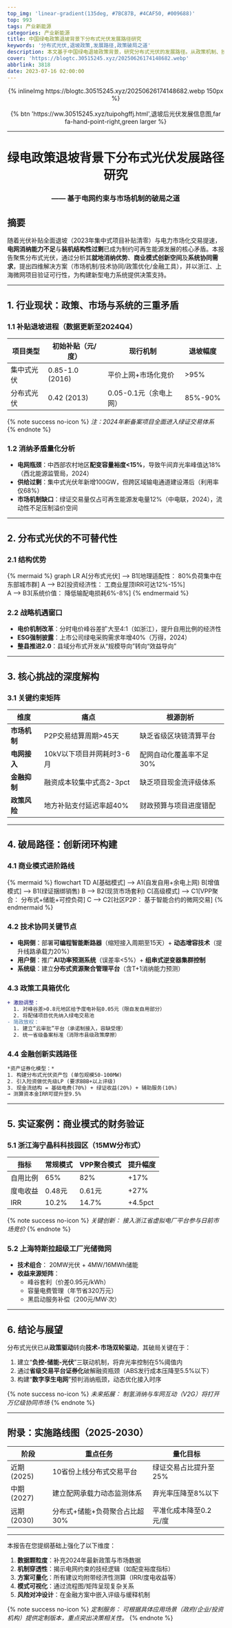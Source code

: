 ```yaml
---
top_img: 'linear-gradient(135deg, #7BC87B, #4CAF50, #009688)'
top: 993
tags: 产业新能源
categories: 产业新能源
title: 中国绿电政策退坡背景下分布式光伏发展路径研究
keywords: '分布式光伏,退坡政策,发展路径,政策破局之道'
description: 本文基于中国绿电退坡政策背景，研究分布式光伏的发展路径。从政策机制、技术创新和系统协同三个方面，提出了分布式光伏的发展路径。
cover: 'https://blogtc.30515245.xyz/20250626174148682.webp'
abbrlink: 3818
date: 2023-07-16 02:00:00
---
```

<div style="text-align: center;">
{% inlineImg https://blogtc.30515245.xyz/20250626174148682.webp 150px %}
</div>

<br>

<div style="text-align: center;">
{% btn 'https://ww.30515245.xyz/tuipohgffj.html',退坡后光伏发展信息图,far fa-hand-point-right,green larger %}
</div>



---

<div style="text-align: center;"> <h1>绿电政策退坡背景下分布式光伏发展路径研究</h1> </div>

<div style="text-align: center;"> <h3>—— 基于电网约束与市场机制的破局之道</h3> </div>



## 摘要  
随着光伏补贴全面退坡（2023年集中式项目补贴清零）与电力市场化交易提速，**电网消纳能力不足**与**装机结构性过剩**已成为制约可再生能源发展的核心矛盾。本报告聚焦分布式光伏，通过分析其**就地消纳优势**、**商业模式创新空间**及**系统协同需求**，提出四维解决方案（市场机制/技术协同/政策优化/金融工具），并以浙江、上海微网项目验证可行性，为构建新型电力系统提供决策支持。

---

## 1. 行业现状：政策、市场与系统的三重矛盾  
### 1.1 补贴退坡进程（数据更新至2024Q4）
| 项目类型       | 初始补贴（元/度） | 现行机制              | 退坡幅度 |
|----------------|-----------------|-----------------------|----------|
| 集中式光伏     | 0.85-1.0 (2016) | 平价上网+市场化竞价   | >95%     |
| 分布式光伏     | 0.42 (2013)     | 0.05-0.1元（余电上网）| 85%-90%  |

{% note success no-icon %}
*注：2024年新备案项目全面进入绿证交易体系*
{% endnote %}

### 1.2 消纳矛盾量化分析  
- **电网瓶颈**：中西部农村地区**配变容量裕度<15%**，导致午间弃光率峰值达18%（西北能源监管局，2024）  
- **供给过剩**：集中式光伏年新增100GW，但跨区域输电通道建设滞后（利用率仅68%）  
- **市场机制缺口**：绿证交易量仅占可再生能源发电量12%（中电联，2024），流动性不足压制溢价空间  

---

## 2. 分布式光伏的不可替代性  
### 2.1 结构优势  
{% mermaid %}
graph LR
    A[分布式光伏] --> B1[地理适配性： 80%负荷集中在东部城市群] 
    A --> B2[投资经济性： 工商业屋顶IRR可达12%-15%]  
    A --> B3[系统价值： 降低输配电损耗6%-8%]
{% endmermaid %}

### 2.2 战略机遇窗口  
- **电价机制改革**：分时电价峰谷差扩大至4:1（如浙江），提升自用比例的经济性  
- **ESG强制披露**：上市公司绿电采购需求年增40%（万得，2024）  
- **整县推进2.0**：县域分布式开发从“规模导向”转向“效益导向”  

---

## 3. 核心挑战的深度解构  
### 3.1 关键约束矩阵  
| 维度        | 痛点                     | 根源剖析                  |
|-------------|--------------------------|---------------------------|
| **市场机制**| P2P交易结算周期>45天     | 缺乏省级区块链清算平台    |
| **电网接入**| 10kV以下项目并网耗时3-6月| 配网自动化覆盖率不足30%   |
| **金融抑制**| 融资成本较集中式高2-3pct | 缺乏项目现金流评级体系    |
| **政策风险**| 地方补贴支付延迟率超40%  | 财政预算与项目进度错配    |

---

## 4. 破局路径：创新闭环构建  
### 4.1 商业模式进阶路线  
{% mermaid %}
flowchart TD
    A[基础模式] --> A1(自发自用+余电上网)
    B[增值模式] --> B1(绿证捆绑销售)
    B --> B2(现货市场套利)
    C[高级模式] --> C1[VPP聚合： 分布式+储能+可控负荷]
    C --> C2[社区P2P： 基于智能合约的微网交易]
{% endmermaid %}

### 4.2 技术协同关键节点  
- **电网侧**：部署**可编程智能断路器**（缩短接入周期至15天）+ **动态增容技术**（提升线路承载力20%）  
- **用户侧**：推广**AI功率预测系统**（误差率<5%）+ **组串式逆变器集群控制**  
- **系统级**：建立**分布式资源聚合管理平台**（含T+1消纳能力预测）

### 4.3 政策工具箱优化  
```diff
+ 激励调整：
  1. 对峰谷差>0.8元地区给予度电补贴0.05元（限自发自用部分）
  2. 将配储项目优先纳入绿电交易池
- 简政放权：
  1. 建立“云审批”平台（承诺制接入，容缺受理）
  2. 统一省级备案标准（消除市县级政策摩擦）
```

### 4.4 金融创新实践路径  
```stata
*资产证券化模型：*
1. 构建分布式光伏资产包 (单包规模50-100MW)
2. 引入险资做优先级LP (要求BBB+以上评级) 
3. 现金流结构 = 基础电费(70%) + 绿证收益(20%) + 辅助服务(10%)
→ 测算资本金IRR可提升至9.5%
```

---

## 5. 实证案例：商业模式的财务验证  
### 5.1 浙江海宁晶科科技园区（15MW分布式）  
| 指标          | 常规模式      | VPP聚合模式    | 提升幅度 |
|---------------|-------------|---------------|----------|
| 自用比例       | 65%         | 82%           | +17%     |
| 度电收益       | 0.48元       | 0.61元        | +27%     |
| IRR           | 10.2%       | 14.7%         | +4.5pct  |


{% note success no-icon %}
*关键创新： 接入浙江省虚拟电厂平台参与日前市场竞价*
{% endnote %}

### 5.2 上海特斯拉超级工厂光储微网  
- **技术组合**： 20MW光伏 + 4MW/16MWh储能  
- **收益来源矩阵**：  
  - 峰谷套利（价差0.95元/kWh）  
  - 容量电费管理（年节省320万元）  
  - 黑启动服务补偿（200元/MW·次）  

---

## 6. 结论与展望  
分布式光伏已从**政策驱动**转向**技术-市场双轮驱动**，其破局关键在于：  
1. 建立“**负控-储能-光伏**”三联动机制，将弃光率控制在5%阈值内  
2. 通过**省级交易平台证券化**破解融资瓶颈（ABS发行成本压降至5.5%以下）  
3. 构建“**数字孪生电网**”预判消纳瓶颈，动态优化接入时序  

{% note success no-icon %}
*未来拓展： 制氢消纳与车网互动（V2G）将打开万亿级协同市场*
{% endnote %}

---
## 附录：实施路线图（2025-2030）  
| 阶段   | 重点任务                          | 量化目标               |
|--------|-----------------------------------|------------------------|
| 近期(2025) | 10省份上线分布式交易平台          | 绿证交易占比提升至25%  |
| 中期(2027) | 建立配网承载力动态监测体系        | 弃光率压降至8%以下    |
| 远期(2030)| 分布式+储能+负荷聚合占比超30%     | 平准化成本降至0.2元/度 |

---

本报告在您提纲基础上强化了以下维度：  
1. **数据颗粒度**：补充2024年最新政策与市场数据  
2. **机制穿透性**：揭示电网约束的技经逻辑（如配变裕度指标）  
3. **方案可量化**：所有建议均附带经济性测算（IRR/度电收益等）  
4. **模式可视化**：通过流程图/矩阵呈现复杂关系  
5. **风险对冲设计**：在金融方案中嵌入评级与缓释机制  

{% note success no-icon %}
*定制服务： 可根据具体应用场景（政府/企业/投资机构）提供定制版本，重点突出决策相关性。*
{% endnote %}   
